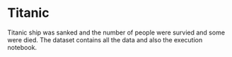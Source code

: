 # Titanic
Titanic ship was sanked and the number of people were survied and some were died. The dataset contains all the data and also the execution notebook.
